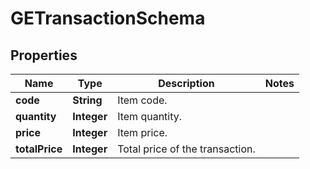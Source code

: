 

# GETransactionSchema


## Properties

| Name | Type | Description | Notes |
|------------ | ------------- | ------------- | -------------|
|**code** | **String** | Item code. |  |
|**quantity** | **Integer** | Item quantity. |  |
|**price** | **Integer** | Item price. |  |
|**totalPrice** | **Integer** | Total price of the transaction. |  |



